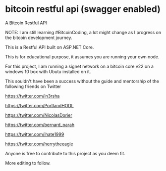 # bitcoin restful api (swagger enabled)
A Bitcoin Restful API 

NOTE: I am still learning #BitcoinCoding, a lot might change as I progress on the bitcoin development journey.

This is a Restful API built on ASP.NET Core.

This is for educational purpose, it assumes you are running your own node.

For this project, I am running a signet network on a bitcoin core v22 on a windows 10 box with Ubutu installed on it. 

This souldn't have been a success without the guide and mentorship of the following friends on Twitter

https://twitter.com/in3rsha

https://twitter.com/PortlandHODL

https://twitter.com/NicolasDorier

https://twitter.com/bernard_parah

https://twitter.com/ihate1999

https://twitter.com/herrytheeagle


Anyone is free to contribute to this project as you deem fit.

More editing to follow.



